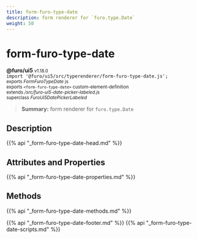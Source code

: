 ```yaml
---
title: form-furo-type-date
description: form renderer for `furo.type.Date`
weight: 50
---
```


# form-furo-type-date
**@furo/ui5** <small>v1.18.0</small>
<br>`import '@furo/ui5/src/typerenderer/form-furo-type-date.js';`<small>
<br>exports *FormFuroTypeDate* js
<br>exports `<form-furo-type-date>` custom-element-definition
<br>extends */src/furo-ui5-date-picker-labeled.js*
<br>superclass *FuroUi5DatePickerLabeled*</small>

> **Summary:** form renderer for `furo.type.Date`

## Description



{{% api "_form-furo-type-date-head.md" %}}

## Attributes and Properties
{{% api "_form-furo-type-date-properties.md" %}}



## Methods
{{% api "_form-furo-type-date-methods.md" %}}





{{% api "_form-furo-type-date-footer.md" %}}
{{% api "_form-furo-type-date-scripts.md" %}}
